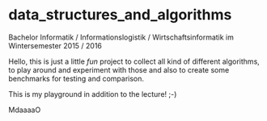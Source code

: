 # data_structures_and_algorithms

Bachelor Informatik / Informationslogistik / Wirtschaftsinformatik 
  im Wintersemester 2015 / 2016

Hello, 
  this is just a little _fun_ project to collect all kind of different algorithms, 
  to play around and experiment with those and also to create some benchmarks for 
  testing and comparison. 
  
  This is my playground in addition to the lecture! ;-)
  
MdaaaaO
  
  
  
  
